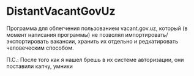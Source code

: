 # DistantVacantGovUz
Программа для облегчения пользованием vacant.gov.uz, который (в момент написания программы)
не позволял импортировать/экспортировать вакансии, хранить их отдельно и редкатировать 
человеческим способом. 

П.С.: После того как я нашел брешь в их системе авторизации, они поставили капчу, умники

